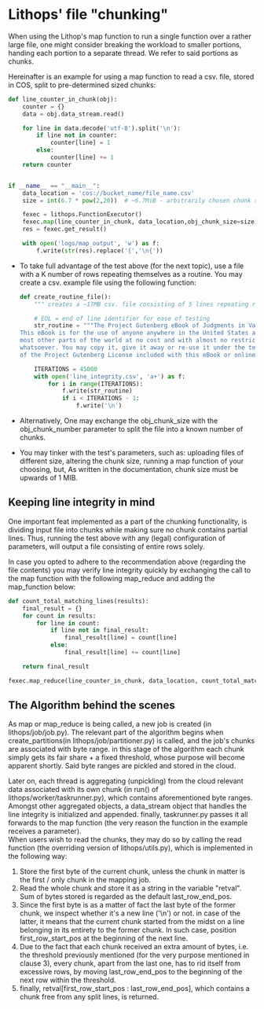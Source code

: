 # Lithops' file "chunking"

When using the Lithop's map function to run a single function over a rather large file, one might consider breaking the
workload to smaller portions, handing each portion to a separate thread. We refer to said portions as chunks.

Hereinafter is an example for using a map function to read a csv. file, stored in COS, split to pre-determined sized chunks: 

```python
def line_counter_in_chunk(obj):
    counter = {}
    data = obj.data_stream.read()

    for line in data.decode('utf-8').split('\n'):
        if line not in counter:
            counter[line] = 1
        else:
            counter[line] += 1
    return counter


if __name__ == "__main__":
    data_location = 'cos://bucket_name/file_name.csv'
    size = int(6.7 * pow(2,20))  # ~6.7MiB - arbitrarily chosen chunk size in bytes 

    fexec = lithops.FunctionExecutor()
    fexec.map(line_counter_in_chunk, data_location,obj_chunk_size=size)
    res = fexec.get_result()

    with open('logs/map_output', 'w') as f:
    	f.write(str(res).replace('{','\n{'))
```

- To take full advantage of the test above (for the next topic), use a file with a K number of rows repeating themselves 
  as a routine. You may create a csv. example file using the following function:

    ```python  
    def create_routine_file():
        """ creates a ~17MB csv. file consisting of 5 lines repeating routine.  """
    
        # EOL = end of line identifier for ease of testing
        str_routine = """The Project Gutenberg eBook of Judgments in Vacation, by Edward Abbott Parry EOL1
    This eBook is for the use of anyone anywhere in the United States and EOL2  
    most other parts of the world at no cost and with almost no restrictions EOL3
    whatsoever. You may copy it, give it away or re-use it under the terms EOL4
    of the Project Gutenberg License included with this eBook or online at EOL5"""
    
        ITERATIONS = 45000
        with open('line_integrity.csv', 'a+') as f:
            for i in range(ITERATIONS):
                f.write(str_routine)
                if i < ITERATIONS - 1:
                    f.write('\n')
    ```

- Alternatively, One may exchange the obj_chunk_size with the obj_chunk_number parameter to split the file into a known
  number of chunks. 

- You may tinker with the test's parameters, such as: uploading files of different size, altering the chunk size, 
  running a map function of your choosing, but, As written in the documentation, chunk size must be upwards of 1 MIB. 

 
## Keeping line integrity in mind

One important feat implemented as a part of the chunking functionality, is dividing input file into chunks while making 
sure no chunk contains partial lines.
Thus, running the test above with any (legal) configuration of parameters, will output a file consisting of entire rows solely.

In case you opted to adhere to the recommendation above (regarding the file contents) you may verify line integrity quickly
by exchanging the call to the map function with the following map_reduce and adding the map_function below:

```python
def count_total_matching_lines(results):
    final_result = {}
    for count in results:
        for line in count:
            if line not in final_result:
                final_result[line] = count[line]
            else:
                final_result[line] += count[line]

    return final_result

fexec.map_reduce(line_counter_in_chunk, data_location, count_total_matching_lines, obj_chunk_size=size)
```

## The Algorithm behind the scenes

As map or map_reduce is being called, a new job is created (in lithops/job/job.py). The relevant part of the algorithm 
begins when create_partitions(in lithops/job/partitioner.py) is called, and the job's chunks are associated with byte range.
in this stage of the algorithm each chunk simply gets its fair share + a fixed threshold, whose purpose will become apparent shortly. 
Said byte ranges are pickled and stored in the cloud. 

Later on, each thread is aggregating (unpickling) from the cloud relevant data associated with 
its own chunk (in run() of lithops/worker/taskrunner.py), which contains aforementioned byte ranges. 
Amongst other aggregated objects, a data_stream object that handles the line integrity is initialized and appended.
finally, taskrunner.py passes it all forwards to the map function (the very reason the function in the example receives a parameter).    
When users wish to read the chunks, they may do so by calling the read function (the overriding version of lithops/utils.py),
which is implemented in the following way: 

1. Store the first byte of the current chunk, unless the chunk in matter is the first / only chunk in the mapping job. 
2. Read the whole chunk and store it as a string in the variable "retval". Sum of bytes stored is regarded as the 
   default last_row_end_pos. 
3. Since the first byte is as a matter of fact the last byte of the former chunk, we inspect whether it's 
   a new line ('\n') or not. in case of the latter, it means that the current chunk started from the midst
   on a line belonging in its entirety to the former chunk. In such case, position first_row_start_pos at the beginning 
   of the next line.        
4. Due to the fact that each chunk received an extra amount of bytes, i.e. the threshold previously mentioned 
   (for the very purpose mentioned in clause 3), every chunk, apart from the last one, has to rid itself from excessive rows,
   by moving last_row_end_pos to the beginning of the next row within the threshold.
5. finally, retval[first_row_start_pos : last_row_end_pos], which contains a chunk free from any split lines, is returned.  
 